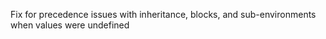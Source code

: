 Fix for precedence issues with inheritance, blocks, and sub-environments when values were undefined
